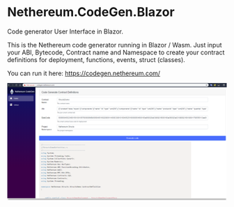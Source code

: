 # Nethereum.CodeGen.Blazor

Code generator User Interface in Blazor.

This is the Nethereum code generator running in Blazor / Wasm. Just input your ABI, Bytecode, Contract name and Namespace to create your contract definitions for deployment, functions, events, struct (classes).


You can run it here: https://codegen.nethereum.com/

![Screenshot](screenshots/screenshot.png)

